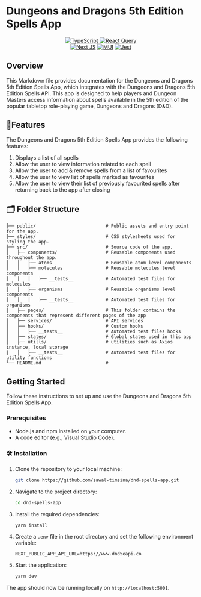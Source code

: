# Dungeons and Dragons 5th Edition Spells App

<div align="center">

[![TypeScript](https://img.shields.io/badge/typescript-%23007ACC.svg?style=for-the-badge&logo=typescript&logoColor=white)](https://www.typescriptlang.org/)
[![React Query](https://img.shields.io/badge/-React%20Query-FF4154?style=for-the-badge&logo=react%20query&logoColor=white)](https://react-query-v3.tanstack.com/)  
[![Next JS](https://img.shields.io/badge/Next-black?style=for-the-badge&logo=next.js&logoColor=white)](https://nextjs.org) 
[![MUI](https://img.shields.io/badge/mui-blue)](https://mui.com/) 
[![Jest](https://img.shields.io/badge/-jest-%23C21325?style=for-the-badge&logo=jest&logoColor=white)](https://jestjs.io/)

</div>

## Overview

This Markdown file provides documentation for the Dungeons and Dragons 5th Edition Spells App, which integrates with the
Dungeons and Dragons 5th Edition Spells API. This app is designed to help players and Dungeon Masters access information
about spells available in the 5th edition of the popular tabletop role-playing game, Dungeons and Dragons (D&D).

## 🧐Features

The Dungeons and Dragons 5th Edition Spells App provides the following features:

1. Displays a list of all spells
2. Allow the user to view information related to each spell
3. Allow the user to add & remove spells from a list of favourites
4. Allow the user to view list of spells marked as favourites
5. Allow the user to view their list of previously favourited spells after returning back to the app after closing

## 🗂️ Folder Structure

    ├── public/                          # Public assets and entry point for the app.
    ├── styles/                          # CSS stylesheets used for styling the app.
    ├── src/                             # Source code of the app.
    │   ├── components/                  # Reusable components used throughout the app.
    │   │   ├── atoms                    # Reusable atom level components
    │   │   ├── molecules                # Reusable molecules level components
    │   │   │   ├── __tests__            # Automated test files for molecules
    │   │   ├── organisms                # Reusable organisms level components
    │   │   │   ├── __tests__            # Automated test files for organisms
    │   ├── pages/                       # This folder contains the components that represent different pages of the app
    │   ├── services/                    # API services
    │   ├── hooks/                       # Custom hooks 
    │   │   ├── __tests__                # Automated test files hooks
    │   ├── states/                      # Global states used in this app 
    │   ├── utills/                      # utilities such as Axios instance, local storage
    |   │   ├── __tests__                # Automated test files for utility functions
    └── README.md                        # 

## Getting Started

Follow these instructions to set up and use the Dungeons and Dragons 5th Edition Spells App.

### Prerequisites

- Node.js and npm installed on your computer.
- A code editor (e.g., Visual Studio Code).

### 🛠️ Installation

1. Clone the repository to your local machine:

   ```bash
   git clone https://github.com/sawal-timsina/dnd-spells-app.git
   ```

2. Navigate to the project directory:

   ```bash
   cd dnd-spells-app
   ```

3. Install the required dependencies:

   ```bash
   yarn install
   ```

4. Create a `.env` file in the root directory and set the following environment variable:

   ```
   NEXT_PUBLIC_APP_API_URL=https://www.dnd5eapi.co
   ```

5. Start the application:

   ```bash
   yarn dev
   ```

The app should now be running locally on `http://localhost:5001`.
